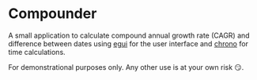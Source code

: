 # Compounder

A small application to calculate compound annual growth rate (CAGR) and difference between dates using [egui](https://github.com/emilk/egui) for the user interface and [chrono](https://github.com/chronotope/chrono) for time calculations.

For demonstrational purposes only. Any other use is at your own risk :smirk:.